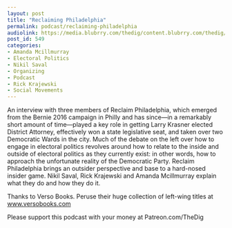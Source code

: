 ```yaml
---
layout: post
title: "Reclaiming Philadelphia"
permalink: podcast/reclaiming-philadelphia
audiolink: https://media.blubrry.com/thedig/content.blubrry.com/thedig/The_Dig_-_EP_151_-_Reclaim.mp3
post_id: 549
categories: 
- Amanda Mcillmurray
- Electoral Politics
- Nikil Saval
- Organizing
- Podcast
- Rick Krajewski
- Social Movements
---
```


An interview with three members of Reclaim Philadelphia, which emerged from the Bernie 2016 campaign in Philly and has since—in a remarkably short amount of time—played a key role in getting Larry Krasner elected District Attorney, effectively won a state legislative seat, and taken over two Democratic Wards in the city. Much of the debate on the left over how to engage in electoral politics revolves around how to relate to the inside and outside of electoral politics as they currently exist: in other words, how to approach the unfortunate reality of the Democratic Party. Reclaim Philadelphia brings an outsider perspective and base to a hard-nosed insider game. Nikil Saval, Rick Krajewski and Amanda Mcillmurray explain what they do and how they do it.


Thanks to Verso Books. Peruse their huge collection of left-wing titles at www.versobooks.com

Please support this podcast with your money at Patreon.com/TheDig